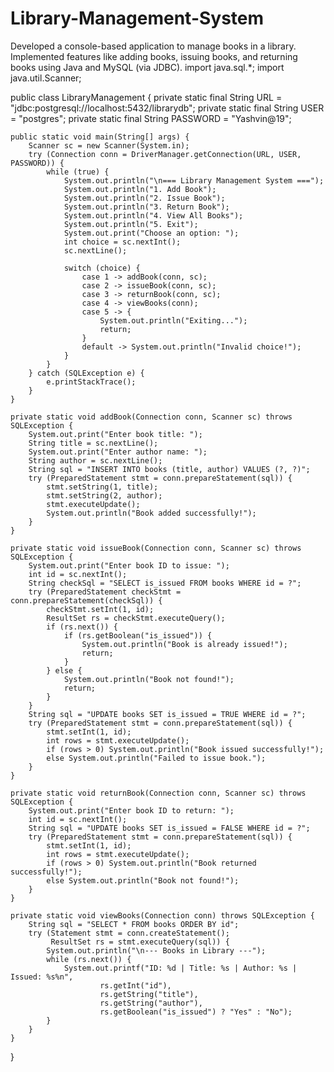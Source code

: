 # Library-Management-System
Developed a console-based application to manage books in a library. Implemented features like adding books, issuing books, and returning books using Java and MySQL (via JDBC).
import java.sql.*;
import java.util.Scanner;

public class LibraryManagement {
    private static final String URL = "jdbc:postgresql://localhost:5432/librarydb";
    private static final String USER = "postgres";
    private static final String PASSWORD = "Yashvin@19";

    public static void main(String[] args) {
        Scanner sc = new Scanner(System.in);
        try (Connection conn = DriverManager.getConnection(URL, USER, PASSWORD)) {
            while (true) {
                System.out.println("\n=== Library Management System ===");
                System.out.println("1. Add Book");
                System.out.println("2. Issue Book");
                System.out.println("3. Return Book");
                System.out.println("4. View All Books");
                System.out.println("5. Exit");
                System.out.print("Choose an option: ");
                int choice = sc.nextInt();
                sc.nextLine();

                switch (choice) {
                    case 1 -> addBook(conn, sc);
                    case 2 -> issueBook(conn, sc);
                    case 3 -> returnBook(conn, sc);
                    case 4 -> viewBooks(conn);
                    case 5 -> {
                        System.out.println("Exiting...");
                        return;
                    }
                    default -> System.out.println("Invalid choice!");
                }
            }
        } catch (SQLException e) {
            e.printStackTrace();
        }
    }

    private static void addBook(Connection conn, Scanner sc) throws SQLException {
        System.out.print("Enter book title: ");
        String title = sc.nextLine();
        System.out.print("Enter author name: ");
        String author = sc.nextLine();
        String sql = "INSERT INTO books (title, author) VALUES (?, ?)";
        try (PreparedStatement stmt = conn.prepareStatement(sql)) {
            stmt.setString(1, title);
            stmt.setString(2, author);
            stmt.executeUpdate();
            System.out.println("Book added successfully!");
        }
    }

    private static void issueBook(Connection conn, Scanner sc) throws SQLException {
        System.out.print("Enter book ID to issue: ");
        int id = sc.nextInt();
        String checkSql = "SELECT is_issued FROM books WHERE id = ?";
        try (PreparedStatement checkStmt = conn.prepareStatement(checkSql)) {
            checkStmt.setInt(1, id);
            ResultSet rs = checkStmt.executeQuery();
            if (rs.next()) {
                if (rs.getBoolean("is_issued")) {
                    System.out.println("Book is already issued!");
                    return;
                }
            } else {
                System.out.println("Book not found!");
                return;
            }
        }
        String sql = "UPDATE books SET is_issued = TRUE WHERE id = ?";
        try (PreparedStatement stmt = conn.prepareStatement(sql)) {
            stmt.setInt(1, id);
            int rows = stmt.executeUpdate();
            if (rows > 0) System.out.println("Book issued successfully!");
            else System.out.println("Failed to issue book.");
        }
    }

    private static void returnBook(Connection conn, Scanner sc) throws SQLException {
        System.out.print("Enter book ID to return: ");
        int id = sc.nextInt();
        String sql = "UPDATE books SET is_issued = FALSE WHERE id = ?";
        try (PreparedStatement stmt = conn.prepareStatement(sql)) {
            stmt.setInt(1, id);
            int rows = stmt.executeUpdate();
            if (rows > 0) System.out.println("Book returned successfully!");
            else System.out.println("Book not found!");
        }
    }

    private static void viewBooks(Connection conn) throws SQLException {
        String sql = "SELECT * FROM books ORDER BY id";
        try (Statement stmt = conn.createStatement();
             ResultSet rs = stmt.executeQuery(sql)) {
            System.out.println("\n--- Books in Library ---");
            while (rs.next()) {
                System.out.printf("ID: %d | Title: %s | Author: %s | Issued: %s%n",
                        rs.getInt("id"),
                        rs.getString("title"),
                        rs.getString("author"),
                        rs.getBoolean("is_issued") ? "Yes" : "No");
            }
        }
    }
}
